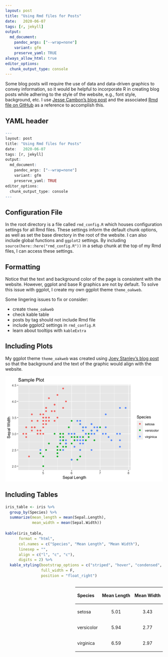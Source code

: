 ```yaml
---
layout: post
title: "Using Rmd files for Posts"
date:   2020-06-07
tags: [r, jekyll]
output: 
  md_document:
    pandoc_args: ["--wrap=none"]
    variant: gfm
    preserve_yaml: TRUE
always_allow_html: true
editor_options: 
  chunk_output_type: console
---
```


Some blog posts will require the use of data and data-driven graphics to convey information, so it would be helpful to incorporate R in creating blog posts while adhering to the style of the website, e.g., font style, background, etc. I use [Jesse Cambon’s blog post](https://jessecambon.github.io/2019/12/08/practical-tidy-evaluation.html) and the associated [Rmd file on GitHub](https://github.com/jessecambon/jessecambon.github.io/blob/master/_posts/2020-03-22-deploying-rmarkdown-online.Rmd) as a reference to accomplish this.

## YAML header

``` r
---
layout: post
title: "Using Rmd files for Posts"
date:   2020-06-07
tags: [r, jekyll]
output: 
  md_document:
    pandoc_args: ["--wrap=none"]
    variant: gfm
    preserve_yaml: TRUE
editor_options: 
  chunk_output_type: console
---
```

## Configuration File

In the root directory is a file called `rmd_config.R` which houses configuration settings for all Rmd files. These settings inform the default chunk options, as well as set the base directory in the root of the website. I can also include global functions and `ggplot2` settings. By including `source(here::here("rmd_config.R"))` in a setup chunk at the top of my Rmd files, I can access these settings.

## Formatting

Notice that the text and background color of the page is consistent with the website. However, ggplot and base R graphics are not by default. To solve this issue with ggplot, I create my own ggplot theme `theme_oakweb`.

Some lingering issues to fix or consider:

  - create `theme_oakweb`
  - check kable table
  - posts by tag should not include Rmd file
  - include ggplot2 settings in `rmd_config.R`
  - learn about tooltips with `kableExtra`

<!-- try {% if post contains ".md" | if post contains ".Rmd" %} {% endif %} -->

## Including Plots

My ggplot theme `theme_oakweb` was created using [Joey Stanley’s blog post](http://joeystanley.com/blog/custom-themes-in-ggplot2) so that the background and the text of the graphic would align with the website.

<img src="/rmd_images/2020-06-07-Using-Rmd-files-for-Posts/sampleplot-1.png" style="display: block; margin: auto;" />

## Including Tables

``` r
iris_table <- iris %>% 
  group_by(Species) %>% 
  summarize(mean_length = mean(Sepal.Length),
            mean_width = mean(Sepal.Width))

kable(iris_table, 
      format = "html",
      col.names = c("Species", "Mean Length", "Mean Width"),
      linesep = "",
      align = c("l", "c", "c"),
      digits = 2) %>% 
  kable_styling(bootstrap_options = c("striped", "hover", "condensed", "responsive"),
                full_width = F,
                position = "float_right")
```

<table class="table table-striped table-hover table-condensed table-responsive" style="width: auto !important; float: right; margin-left: 10px;">

<thead>

<tr>

<th style="text-align:left;">

Species

</th>

<th style="text-align:center;">

Mean Length

</th>

<th style="text-align:center;">

Mean Width

</th>

</tr>

</thead>

<tbody>

<tr>

<td style="text-align:left;">

setosa

</td>

<td style="text-align:center;">

5.01

</td>

<td style="text-align:center;">

3.43

</td>

</tr>

<tr>

<td style="text-align:left;">

versicolor

</td>

<td style="text-align:center;">

5.94

</td>

<td style="text-align:center;">

2.77

</td>

</tr>

<tr>

<td style="text-align:left;">

virginica

</td>

<td style="text-align:center;">

6.59

</td>

<td style="text-align:center;">

2.97

</td>

</tr>

</tbody>

</table>

